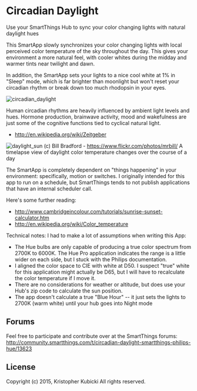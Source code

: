 # Circadian Daylight
Use your SmartThings Hub to sync your color changing lights with natural daylight hues

This SmartApp slowly synchronizes your color changing lights with local perceived color temperature of the sky throughout the day.  This gives your environment a more natural feel, with cooler whites during the midday and warmer tints near twilight and dawn.
 
In addition, the SmartApp sets your lights to a nice cool white at 1% in "Sleep" mode, which is far brighter than moonlight but won't reset your circadian rhythm or break down too much rhodopsin in your eyes.

![circadian_daylight](https://cloud.githubusercontent.com/assets/478212/6904334/b8decdac-d6e5-11e4-97ec-e48c53a8b96e.png)

Human circadian rhythms are heavily influenced by ambient light levels and hues.  Hormone production, brainwave activity, mood and wakefulness are just some of the cognitive functions tied to cyclical natural light.

 *	http://en.wikipedia.org/wiki/Zeitgeber

![daylight_sun](http://c1.staticflickr.com/5/4102/4771158108_f89118bf28_b.jpg) (c) Bill Bradford - https://www.flickr.com/photos/mrbill/
A timelapse view of daylight color temperature changes over the course of a day

The SmartApp is completely dependent on "things happening" in your environment: specifically, motion or switches.  I originally intended for this app to run on a schedule, but SmartThings tends to not publish applications that have an internal scheduler call.  

 Here's some further reading:
 * http://www.cambridgeincolour.com/tutorials/sunrise-sunset-calculator.htm
 * http://en.wikipedia.org/wiki/Color_temperature

Technical notes:  I had to make a lot of assumptions when writing this App:
*  The Hue bulbs are only capable of producing a true color spectrum from 2700K to 6000K.  The Hue Pro application indicates the range is a little wider on each side, but I stuck with the Philips documentation.
*  I aligned the color space to CIE with white at D50.  I suspect "true" white for this application might actually be D65, but I will have to recalculate the color temperature if I move it.  
*  There are no considerations for weather or altitude, but does use your Hub's zip code to calculate the sun position.    
*  The app doesn't calculate a true "Blue Hour" -- it just sets the lights to 2700K (warm white) until your hub goes into Night mode

Forums
-------
Feel free to participate and contribute over at the SmartThings forums:
http://community.smartthings.com/t/circadian-daylight-smartthings-philips-hue/13623

License
-------
Copyright (c) 2015, Kristopher Kubicki
All rights reserved.

